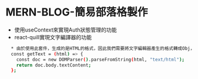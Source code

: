 # MERN-BLOG-簡易部落格製作


* 使用useContext來實現Auth狀態管理的功能
* react-quill實現文字編譯器的功能

```bash
  * 由於使用此套件，生成的是HTML的格式，因此我們需要將文字編輯器產生的格式轉成Obj，然後再轉為純text
  const getText = (html) => {
    const doc = new DOMParser().parseFromString(html, "text/html");
    return doc.body.textContent;
  };
```
